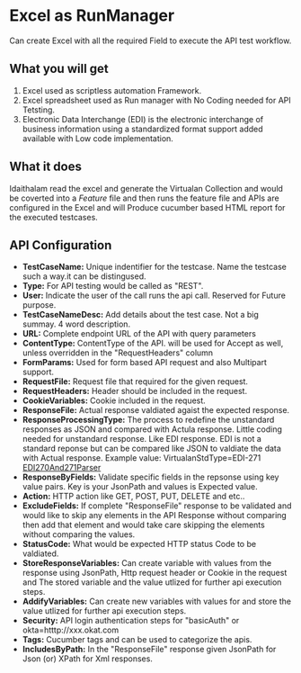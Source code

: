 # Excel as RunManager 

Can create Excel with all the required Field to execute the API test workflow. 

## What you will get 
1. Excel used as scriptless automation Framework. 
2. Excel spreadsheet used as Run manager with No Coding needed for API Tetsting.
3. Electronic Data Interchange (EDI) is the electronic interchange of business information using a standardized format support added available with Low code implementation.

## What it does
Idaithalam read the excel and generate the Virtualan Collection and would be coverted into a *Feature* file and then runs the feature file and APIs are configured in the Excel and will Produce cucumber based HTML report for the executed testcases.

## API Configuration
 - **TestCaseName:**
    Unique indentifier for the testcase. Name the testcase such a way.it can be distingused. 
 - **Type:**
    For API testing would be called as "REST".
 - **User:**
    Indicate the user of the call runs the api call. Reserved for Future purpose.
 - **TestCaseNameDesc:**
    Add details about the test case. Not a big summay. 4 word description. 
 - **URL:**
    Complete endpoint URL of the API with query parameters 
 - **ContentType:**
    ContentType of the API. will be used for Accept as well, unless overridden in the "RequestHeaders" column 
 - **FormParams:**
    Used for form based API request and also Multipart support.
 - **RequestFile:**
    Request file that required for the given request. 
 - **RequestHeaders:**
    Header should be included in the request.
 - **CookieVariables:**
    Cookie included in the request.
 - **ResponseFile:**
    Actual response valdiated agaist the expected response.
 - **ResponseProcessingType:**
    The process to redefine the unstandard responses as JSON and compared with Actula response. Little coding needed for unstandard response. Like EDI response. EDI is not a standard reponse but can be compared like JSON to valdiate the data with Actual response. Example value: VirtualanStdType=EDI-271  [EDI270And271Parser](https://raw.githubusercontent.com/virtualansoftware/idaithalam/master/samples/idaithalam-excel-apitesting/src/test/java/io/virtualan/cucumblan/standard/EDI270And271Parser.java)   
 - **ResponseByFields:**
    Validate specific fields in the repsonse using key value pairs. Key is your JsonPath and values is Expected value.
 - **Action:**
    HTTP action like GET, POST, PUT, DELETE and etc..
 - **ExcludeFields:**
    If complete "ResponseFile" response to be validated and would like to skip any elements in the API Response without comparing then add that element and would take care skipping the elements without comparing the values. 
 - **StatusCode:**
    What would be expected HTTP status Code to be valdiated.
 - **StoreResponseVariables:**
    Can create variable with values from the response using JsonPath, Http request header or Cookie in the request and The stored variable and the value utlized for further api execution steps. 
 - **AddifyVariables:**
    Can create new variables with values for and store the value utlized for further api execution steps. 
 - **Security:**
    API login authentication steps for "basicAuth" or okta=htttp://xxx.okat.com 
 - **Tags:**
    Cucumber tags and can be used to categorize the apis. 
 - **IncludesByPath:**
    In the "ResponseFile" response given JsonPath for Json (or) XPath for Xml responses.